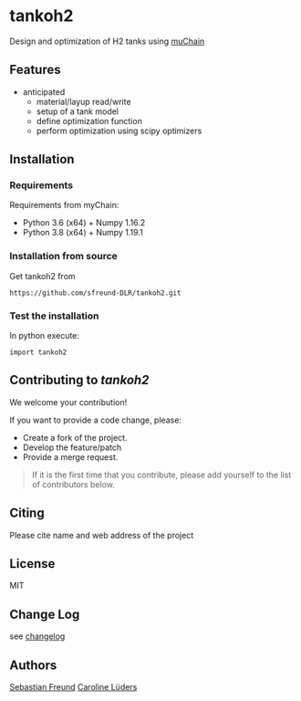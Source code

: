 # tankoh2
Design and optimization of H2 tanks using [muChain](https://www.mefex.de/software/)

## Features 
- anticipated
  - material/layup read/write
  - setup of a tank model
  - define optimization function
  - perform optimization using scipy optimizers

## Installation

### Requirements
Requirements from myChain:
- Python 3.6 (x64) + Numpy 1.16.2
- Python 3.8 (x64) + Numpy 1.19.1


### Installation from source
Get tankoh2 from 

```
https://github.com/sfreund-DLR/tankoh2.git
```

### Test the installation
In python execute: 

```
import tankoh2
```
   

## Contributing to _tankoh2_

We welcome your contribution!

If you want to provide a code change, please:

* Create a fork of the project.
* Develop the feature/patch
* Provide a merge request.

> If it is the first time that you contribute, please add yourself to the list
> of contributors below.


## Citing

Please cite name and web address of the project

## License

MIT

## Change Log

see [changelog](changelog.md)

## Authors

[Sebastian Freund](mailto:sebastian.freund@dlr.de)
[Caroline Lüders](mailto:caroline.lueders@dlr.de)




